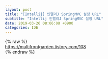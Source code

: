 ```yaml
---  
layout: post  
title: "[Intellij] 인텔리J SpringMVC 설정 URL"  
subtitle: "Intellij 인텔리J SpringMVC 설정 URL"  
date: 2019-03-26 08:06:08 +0900  
categories: IDE  
---  
```

{% raw %}  
https://multifrontgarden.tistory.com/108  
{% endraw %}